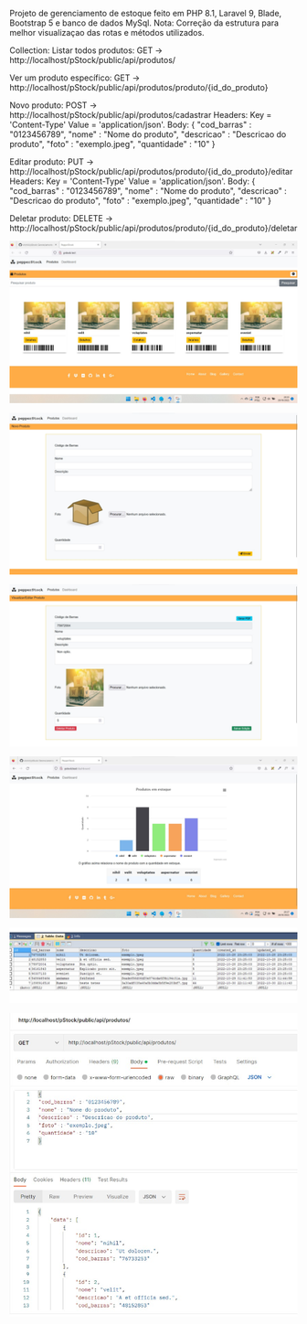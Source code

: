 Projeto de gerenciamento de estoque feito em PHP 8.1, Laravel 9, Blade, Bootstrap 5 e banco de dados MySql.
Nota: Correção da estrutura para melhor visualizaçao das rotas e métodos utilizados.

Collection:
Listar todos produtos: GET -> http://localhost/pStock/public/api/produtos/

Ver um produto específico: GET -> http://localhost/pStock/public/api/produtos/produto/{id_do_produto}

Novo produto: POST -> http://localhost/pStock/public/api/produtos/cadastrar
Headers: Key = 'Content-Type' Value = 'application/json'. 
Body: {
"cod_barras" : "0123456789",
"nome" : "Nome do produto",
"descricao" : "Descricao do produto",
"foto" : "exemplo.jpeg",
"quantidade" : "10"
}

Editar produto: PUT -> http://localhost/pStock/public/api/produtos/produto/{id_do_produto}/editar
Headers: Key = 'Content-Type' Value = 'application/json'. 
Body: {
"cod_barras" : "0123456789",
"nome" : "Nome do produto",
"descricao" : "Descricao do produto",
"foto" : "exemplo.jpeg",
"quantidade" : "10"
}

Deletar produto: DELETE -> http://localhost/pStock/public/api/produtos/produto/{id_do_produto}/deletar

![alt text](printscreen/index.jpg)

![alt text](printscreen/cadastrar.jpg)

![alt text](printscreen/editar.jpg)

![alt text](printscreen/estoque.jpg)

![alt text](printscreen/banco_dados.jpg)

![alt text](printscreen/postman.jpg)



